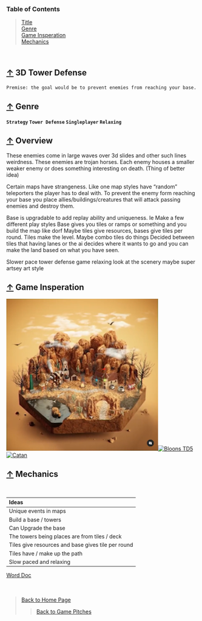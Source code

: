 ### Table of Contents
> [Title](#-3d-tower-defense)<br />
> [Genre](#-genre)<br />
> [Game Insperation](#-game-insperation)<br />
> [Mechanics](#-mechanics)

<br />

## [↑](#table-of-contents) 3D Tower Defense

` Premise: the goal would be to prevent enemies from reaching your base. `

## [↑](#table-of-contents) Genre
#### ` Strategy ` ` Tower Defense ` ` Singleplayer ` ` Relaxing `

## [↑](#table-of-contents) Overview

These enemies come in large waves over 3d slides and other such lines weirdness. These enemies are trojan horses. Each enemy houses a smaller weaker enemy or does something interesting on death. (Thing of better idea)

Certain maps have strangeness. Like one map styles have “random” teleporters the player has to deal with.
To prevent the enemy form reaching your base you place allies/buildings/creatures that will attack passing enemies and destroy them. 

Base is upgradable to add replay ability and uniqueness. Ie Make a few different play styles 
Base gives you tiles or ramps or something and you build the map like dorf 
Maybe tiles give resources, bases give tiles per round. 
Tiles make the level. Maybe combo tiles do things 
Decided between tiles that having lanes or the ai decides where it wants to go and you can make the land based on what you have seen. 

Slower pace tower defense game relaxing look at the scenery maybe super artsey art style 


## [↑](#table-of-contents) Game Insperation

[![Tile Idea](Files/HexagonTile_3DTowerDefense.png)][Tile][![Bloons TD5](https://i.imgur.com/V9YqDsd.jpg)][BloonsTD5]
[![Catan](https://pbs.twimg.com/profile_images/1187478920657981442/maxRq3Jt_400x400.jpg)][Catan]

## [↑](3DTowerDefense.md#table-of-contents) Mechanics
<br />

| Ideas |
| :--- |
| Unique events in maps |
| Build a base / towers |
| Can Upgrade the base |
| The towers being places are from tiles / deck |
| Tiles give resources and base gives tile per round |
| Tiles have / make up the path |
| Slow paced and relaxing |

[Word Doc](Files/3D_Tower_Defense.docx)
<br /><br /><br />

> [Back to Home Page](https://github.com/GDD450-Team-Omega/Assets)
>> [Back to Game Pitches](https://github.com/GDD450-Team-Omega/Assets/tree/master/Game%20Pitches)


[Tile]: https://www.instagram.com/p/CRyZGsQqEl2/?utm_source=ig_web_copy_link "Click for Original Post (Animated)"
[BloonsTD5]: https://www.youtube.com/watch?v=_dprpzb677A "Click for Bloons TD 5 Trailer"
[Catan]: https://cdn.thingiverse.com/renders/e2/ce/d4/98/98/20160101_133325_preview_featured_preview_featured.jpg "Click for Detailed 3D Board"
